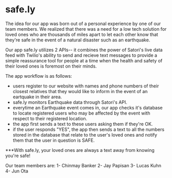 # safe.ly

The idea for our app was born out of a personal experience by one of our team members. We realized that there was a need for a low tech solution for loved ones who are thousands of miles apart to let each other know that they're safe in the event of a natural disaster such as an earthquake.

Our app safe.ly utilizes 2 APIs-- it combines the power of Satori's live data feed with Twilio's ability to send and recieve text messages to provide a simple reassurance tool for people at a time when the health and safety of their loved ones is foremost on their minds. 

The app workflow is as follows:
- users register to our website with names and phone numbers of their closest relatives that they would like to inform in the event of an eartquake in their area.
- safe.ly monitors Earthquake data through Satori's API.
- everytime an Earthquake event comes in, our app checks it's database to locate registered users who may be affected by the event with respect to their registered location.
- the app first sends a text to these users asking them if they're OK.
- if the user responds "YES", the app then sends a text to all the numbers stored in the database that relate to the user's loved ones and notify them that the user in question is SAFE.

***With safe.ly, your loved ones are always a text away from knowing you're safe!

Our team members are:
1- Chinmay Banker
2- Jay Papisan
3- Lucas Kuhn
4- Jun Ota

